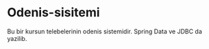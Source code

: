 # Odenis-sisitemi



Bu bir kursun telebelerinin  odenis sistemidir. Spring Data ve JDBC da yazilib.


